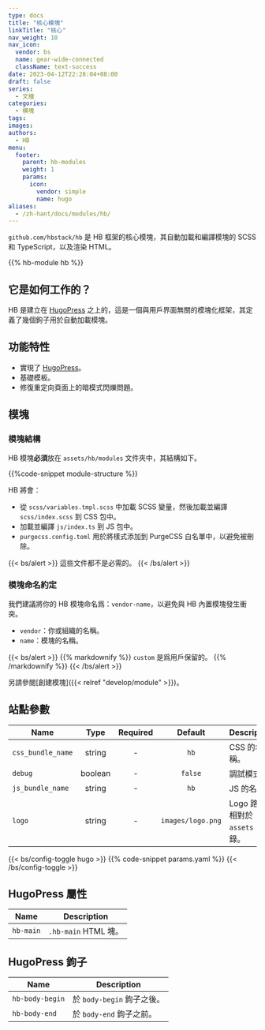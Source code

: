 ```yaml
---
type: docs
title: "核心模塊"
linkTitle: "核心"
nav_weight: 10
nav_icon:
  vendor: bs
  name: gear-wide-connected
  className: text-success
date: 2023-04-12T22:28:04+08:00
draft: false
series:
  - 文檔
categories:
  - 模塊
tags:
images:
authors:
  - HB
menu:
  footer:
    parent: hb-modules
    weight: 1
    params:
      icon:
        vendor: simple
        name: hugo
aliases:
  - /zh-hant/docs/modules/hb/
---
```


`github.com/hbstack/hb` 是 HB 框架的核心模塊，其自動加載和編譯模塊的 SCSS 和 TypeScript，以及渲染 HTML。

<!--more-->

{{% hb-module hb %}}

## 它是如何工作的？

HB 是建立在 [HugoPress](https://hugomods.com/en/docs/hugopress/) 之上的，這是一個與用戶界面無關的模塊化框架，其定義了幾個鉤子用於自動加載模塊。

## 功能特性

- 實現了 [HugoPress](https://hugomods.com/en/docs/hugopress/)。
- 基礎模板。
- 修復重定向頁面上的暗模式閃爍問題。

## 模塊

### 模塊結構

HB 模塊**必須**放在 `assets/hb/modules` 文件夾中，其結構如下。

{{%code-snippet module-structure %}}

HB 將會：

- 從 `scss/variables.tmpl.scss` 中加載 SCSS 變量，然後加載並編譯 `scss/index.scss` 到 CSS 包中。
- 加載並編譯 `js/index.ts` 到 JS 包中。
- `purgecss.config.toml` 用於將樣式添加到 PurgeCSS 白名單中，以避免被刪除。

{{< bs/alert >}}
這些文件都不是必需的。
{{< /bs/alert >}}

### 模塊命名約定

我們建議將你的 HB 模塊命名爲：`vendor-name`，以避免與 HB 內置模塊發生衝突。

- `vendor`：你或組織的名稱。
- `name`：模塊的名稱。

{{< bs/alert >}}
{{% markdownify %}}
`custom` 是爲用戶保留的。
{{% /markdownify %}}
{{< /bs/alert >}}

另請參閱[創建模塊]({{< relref "develop/module" >}})。

## 站點參數

| Name              |  Type   | Required |      Default      | Description                       |
| ----------------- | :-----: | :------: | :---------------: | --------------------------------- |
| `css_bundle_name` | string  |    -     |       `hb`        | CSS 的名稱。                      |
| `debug`           | boolean |    -     |      `false`      | 調試模式。                        |
| `js_bundle_name`  | string  |    -     |       `hb`        | JS 的名稱。                       |
| `logo`            | string  |    -     | `images/logo.png` | Logo 路徑，相對於 `assets` 目錄。 |

{{< bs/config-toggle hugo >}}
{{% code-snippet params.yaml %}}
{{< /bs/config-toggle >}}

## HugoPress 屬性

| Name      | Description          |
| --------- | -------------------- |
| `hb-main` | `.hb-main` HTML 塊。 |

## HugoPress 鉤子

| Name            | Description                |
| --------------- | -------------------------- |
| `hb-body-begin` | 於 `body-begin` 鉤子之後。 |
| `hb-body-end`   | 於 `body-end` 鉤子之前。   |
